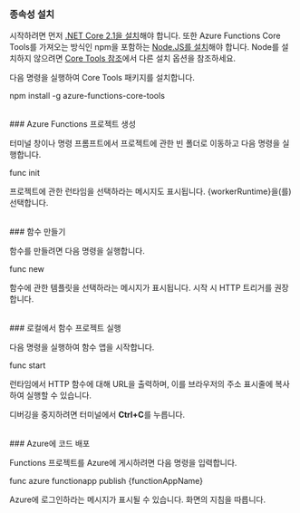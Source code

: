 ### 종속성 설치

시작하려면 먼저 <a href="https://go.microsoft.com/fwlink/?linkid=2016373" target="_blank">.NET Core 2.1을 설치</a>해야 합니다. 또한 Azure Functions Core Tools를 가져오는 방식인 npm을 포함하는 <a href="https://go.microsoft.com/fwlink/?linkid=2016195" target="_blank">Node.JS를 설치</a>해야 합니다. Node를 설치하지 않으려면 <a href="https://go.microsoft.com/fwlink/?linkid=2016192" target="_blank">Core Tools 참조</a>에서 다른 설치 옵션을 참조하세요.

다음 명령을 실행하여 Core Tools 패키지를 설치합니다.

<MarkdownHighlighter>npm install -g azure-functions-core-tools</MarkdownHighlighter>

<br/>
### Azure Functions 프로젝트 생성

터미널 창이나 명령 프롬프트에서 프로젝트에 관한 빈 폴더로 이동하고 다음 명령을 실행합니다.

<MarkdownHighlighter>func init</MarkdownHighlighter>

프로젝트에 관한 런타임을 선택하라는 메시지도 표시됩니다. {workerRuntime}을(를) 선택합니다.

<br/>
### 함수 만들기

함수를 만들려면 다음 명령을 실행합니다.

<MarkdownHighlighter>func new</MarkdownHighlighter>

함수에 관한 템플릿을 선택하라는 메시지가 표시됩니다. 시작 시 HTTP 트리거를 권장합니다.

<br/>
### 로컬에서 함수 프로젝트 실행

다음 명령을 실행하여 함수 앱을 시작합니다.

<MarkdownHighlighter>func start</MarkdownHighlighter>

런타임에서 HTTP 함수에 대해 URL을 출력하며, 이를 브라우저의 주소 표시줄에 복사하여 실행할 수 있습니다.

디버깅을 중지하려면 터미널에서 **Ctrl+C**를 누릅니다.

<br/>
### Azure에 코드 배포

Functions 프로젝트를 Azure에 게시하려면 다음 명령을 입력합니다.

<MarkdownHighlighter>func azure functionapp publish {functionAppName}</MarkdownHighlighter>

Azure에 로그인하라는 메시지가 표시될 수 있습니다. 화면의 지침을 따릅니다.

